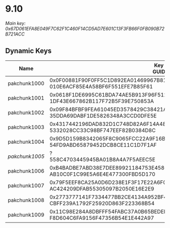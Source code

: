 # 9.10

###### Main key: 0x67D061EFA8E049F7C62F1C460F14CD5AD7E601C13F3FB66F0FB090B72B721ACC

## Dynamic Keys

| Name         | Key<br/>GUID                                                                                            |
|--------------|---------------------------------------------------------------------------------------------------------|
| pakchunk1000 | 0x0F00881F90F0FF5C1D892EA01469967B81D4803F6430E1338DBCCCFF542C84CE<br/>010E6ACF85E4A58BF6F551EFE7B85F61 |
| pakchunk1001 | 0x0618F1DE6995C61BDA74AE5B913F96F512745C068C1DAC029DFF0C7D7229001C<br/>1DF43E667862B117F72B5F39E750853A |
| pakchunk1002 | 0x09F84BFBF9FEA61045ED3578429C38421AAB77A8374BF1AADAC5399F41621FA0<br/>35DDA69DABF1DE5826348A3CCD0DFE5E |
| pakchunk1003 | 0x4317442196DAD832D1C748D82A6F14A4893F2BA78AB9C95FBC349396530B2EB9<br/>5332028CC33C98BF747EEF82B0384D8C |
| pakchunk1004 | 0x9D5D159B8342065F8C9065FCC22A9F16B834BE20EB88BDC8DB1738292EE7EDF8<br/>54FD9ABD65879452DCB8CE11C1D7F1AF |
| *pakchunk1005* | ?<br/>558C4703445945BA01B8A4A7F5AEEC5E                                                                |
| pakchunk1006 | 0xB4BADBE7ABD38E7DEE89921184753E458CA09A2ACBCC6825984748E03A9F2B83<br/>AB10C0F1C99E5A6E4E477300FBD5D170 |
| pakchunk1007 | 0x79F5EEF8CA25A0D6D238E1F3F17E22A6F0F632148C5A944268439535C74B3EB6<br/>AC424209DFAB55305097B2050E16E2E9 |
| pakchunk1008 | 0x2773777141F7334477BB2CE4134A952BF4A8BB10BF5FA544B3072859BE9588BF<br/>CBFF239A1792F25920D863F223368B54 |
| pakchunk1009 | 0x11C98E284A8DBFFF54FABC37A0B65BEDEFB3E2068A5A57D1229750C0E0EF38AC<br/>F8D604C6FA9156F47356B54E1E442A97 |
